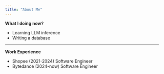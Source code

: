 ```yaml
---
title: "About Me"
---
```


**What I doing now?**
- Learning LLM inference
- Writing a database
----
**Work Experience**
- Shopee (2021-2024) Software Engineer
- Bytedance (2024-now) Software Engineer
